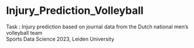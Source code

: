 # Injury_Prediction_Volleyball
Task : Injury prediction based on journal data from the Dutch national men’s volleyball team \
Sports Data Science 2023, Leiden University
